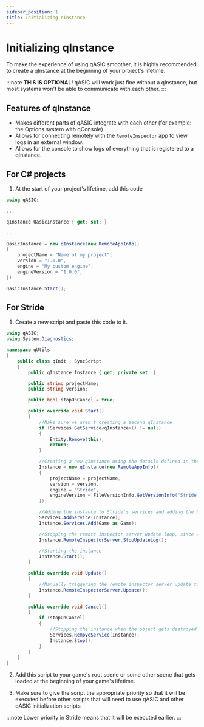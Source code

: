 ```yaml
---
sidebar_position: 1
title: Initializing qInstance
---
```


# Initializing qInstance

To make the experience of using qASIC smoother, it is highly recommended to create a qInstance at the beginning of your project's lifetime.

:::note
**THIS IS OPTIONAL!** qASIC will work just fine without a qInstance, but most systems won't be able to communicate with each other.
:::

## Features of qInstance
- Makes different parts of qASIC integrate with each other (for example: the Options system with qConsole)
- Allows for connecting remotely with the `RemoteInspector` app to view logs in an external window.
- Allows for the console to show logs of everything that is registered to a qInstance.

## For C# projects

1. At the start of your project's lifetime, add this code

```csharp
using qASIC;

...

qInstance QasicInstance { get; set; }

...

QasicInstance = new qInstance(new RemoteAppInfo()
{
    projectName = "Name of my project",
    version = "1.0.0",
    engine = "My custom engine",
    engineVersion = "1.0.0",
})

QasicInstance.Start();
```

## For Stride

1. Create a new script and paste this code to it.
```csharp
using qASIC;
using System.Diagnostics;

namespace qUtils
{
    public class qInit : SyncScript
    {
        public qInstance Instance { get; private set; }

        public string projectName;
        public string version;

        public bool stopOnCancel = true;

        public override void Start()
        {
            //Make sure we aren't creating a second qInstance
            if (Services.GetService<qInstance>() != null)
            {
                Entity.Remove(this);
                return;
            }

            //Creating a new qInstance using the details defined in the Property Grid
            Instance = new qInstance(new RemoteAppInfo()
            {
                projectName = projectName,
                version = version,
                engine = "Stride",
                engineVersion = FileVersionInfo.GetVersionInfo("Stride.dll").FileVersion,
            });

            //Adding the instance to Stride's services and adding the Game instance to qASIC's services
            Services.AddService(Instance);
            Instance.Services.Add(Game as Game);

            //Stopping the remote inspector server update loop, since we are gonna do it ourselves
            Instance.RemoteInspectorServer.StopUpdateLog();

            //Starting the instance
            Instance.Start();
        }

        public override void Update()
        {
            //Manually triggering the remote inspector server update to work on the same thread as the game
            Instance.RemoteInspectorServer.Update();
        }

        public override void Cancel()
        {
            if (stopOnCancel)
            {
                //Stopping the instance when the object gets destroyed
                Services.RemoveService(Instance);
                Instance.Stop();
            }
        }
    }
}
```

2. Add this script to your game's root scene or some other scene that gets loaded at the beginning of your game's lifetime.

3. Make sure to give the script the appropriate priority so that it will be executed before other scripts that will need to use qASIC and other qASIC initialization scripts

:::note
Lower priority in Stride means that it will be executed earlier.
:::